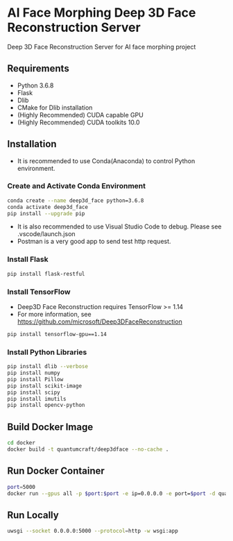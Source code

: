 # AI Face Morphing Deep 3D Face Reconstruction Server

Deep 3D Face Reconstruction Server for AI face morphing project

## Requirements

- Python 3.6.8
- Flask
- Dlib
- CMake for Dlib installation
- (Highly Recommended) CUDA capable GPU
- (Highly Recommended) CUDA toolkits 10.0

## Installation

- It is recommended to use Conda(Anaconda) to control Python environment.

### Create and Activate Conda Environment

```bash
conda create --name deep3d_face python=3.6.8
conda activate deep3d_face
pip install --upgrade pip
```

- It is also recommended to use Visual Studio Code to debug. Please see .vscode/launch.json
- Postman is a very good app to send test http request.

### Install Flask

```bash
pip install flask-restful  
```

### Install TensorFlow

- Deep3D Face Reconstruction requires TensorFlow >= 1.14
- For more information, see <https://github.com/microsoft/Deep3DFaceReconstruction>

```bash
pip install tensorflow-gpu==1.14
```

### Install Python Libraries

```bash
pip install dlib --verbose
pip install numpy
pip install Pillow
pip install scikit-image
pip install scipy
pip install imutils
pip install opencv-python
```

## Build Docker Image

```bash
cd docker
docker build -t quantumcraft/deep3dface --no-cache .
```

## Run Docker Container

```bash
port=5000
docker run --gpus all -p $port:$port -e ip=0.0.0.0 -e port=$port -d quantumcraft/deep3dface
```

## Run Locally

```bash
uwsgi --socket 0.0.0.0:5000 --protocol=http -w wsgi:app
```
